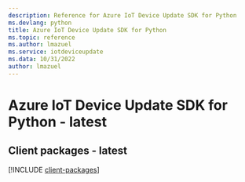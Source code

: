 ```yaml
---
description: Reference for Azure IoT Device Update SDK for Python
ms.devlang: python
title: Azure IoT Device Update SDK for Python
ms.topic: reference
ms.author: lmazuel
ms.service: iotdeviceupdate
ms.data: 10/31/2022
author: lmazuel
---
```

# Azure IoT Device Update SDK for Python - latest

## Client packages - latest
[!INCLUDE [client-packages](iot-device-update-client-index.md)]